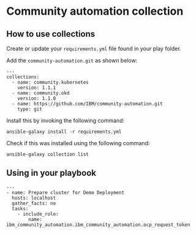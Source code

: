 # Community automation collection

## How to use collections

Create or update your `requirements.yml` file found in your play folder. 

Add the `community-automation.git` as shown below:

```
---
collections:
  - name: community.kubernetes
    version: 1.1.1
  - name: community.okd
    version: 1.1.0
  - name: https://github.com/IBM/community-automation.git
    type: git
```

Install this by invoking the following command:
```
ansible-galaxy install -r requirements.yml
```

Check if this was installed using the following command:
```
ansible-galaxy collection list
```

## Using in your playbook

```
---
- name: Prepare cluster for Demo Deployment
  hosts: localhost
  gather_facts: no
  tasks:
    - include_role:
        name: ibm_community_automation.ibm_community_automation.ocp_request_token
```
